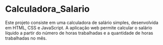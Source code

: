 # Calculadora_Salario
Este projeto consiste em uma calculadora de salário simples, desenvolvida em HTML, CSS e JavaScript. A aplicação web permite calcular o salário líquido a partir do número de horas trabalhadas e a quantidade de horas trabalhadas no mês.
